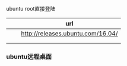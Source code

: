 ubuntu root直接登陆

|      |      | url                               |
| ---- | ---- | --------------------------------- |
|      |      | http://releases.ubuntu.com/16.04/ |
|      |      |                                   |
|      |      |                                   |



### ubuntu远程桌面